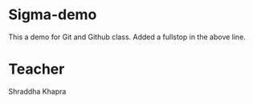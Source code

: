 # Sigma-demo
This a demo for Git and Github class.
Added a fullstop in the above line.

# Teacher
Shraddha Khapra